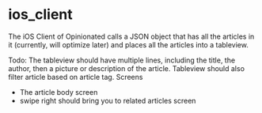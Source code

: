 # ios_client
The iOS Client of Opinionated calls a JSON object that has all the articles in it (currently, will optimize later) and places all the articles into a tableview.


Todo:
The tableview should have multiple lines, including the title, the author, then a picture or description of the article.
Tableview should also filter article based on article tag.
Screens
  - The article body screen
  - swipe right should bring you to related articles screen
